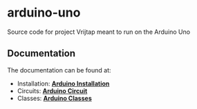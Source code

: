 # arduino-uno

Source code for project Vrijtap meant to run on the Arduino Uno

## Documentation

The documentation can be found at:

- Installation: **[Arduino Installation](https://vrijtap.github.io/documentation/arduino/installation/)**
- Circuits: **[Arduino Circuit](https://vrijtap.github.io/documentation/arduino/circuit/)**
- Classes: **[Arduino Classes](https://vrijtap.github.io/documentation/arduino/classes/)**
